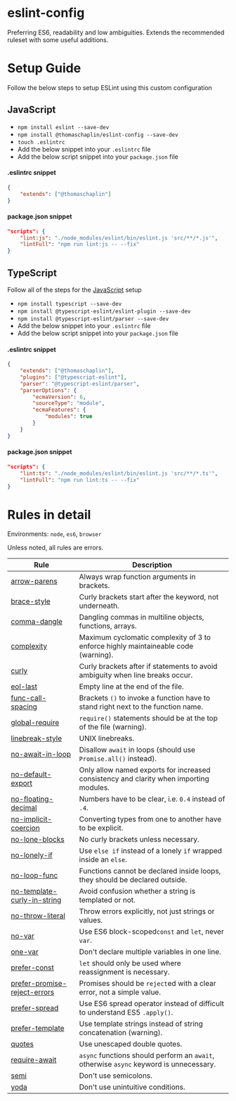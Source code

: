 # eslint-config

Preferring ES6, readability and low ambiguities. Extends the recommended ruleset with some useful additions.

# Setup Guide

Follow the below steps to setup ESLint using this custom configuration

## JavaScript

- `npm install eslint --save-dev`
- `npm install @thomaschaplin/eslint-config --save-dev`
- `touch .eslintrc`
- Add the below snippet into your `.eslintrc` file
- Add the below script snippet into your `package.json` file

#### .eslintrc snippet
```json
{
    "extends": ["@thomaschaplin"]
}
```

#### package.json snippet
```json
"scripts": {
    "lint:js": "./node_modules/eslint/bin/eslint.js 'src/**/*.js'",
    "lintFull": "npm run lint:js -- --fix"
}
```


## TypeScript

Follow all of the steps for the [JavaScript](#javascript) setup

- `npm install typescript --save-dev`
- `npm install @typescript-eslint/eslint-plugin --save-dev`
- `npm install @typescript-eslint/parser --save-dev`
- Add the below snippet into your `.eslintrc` file
- Add the below script snippet into your `package.json` file

#### .eslintrc snippet
```json
{
    "extends": ["@thomaschaplin"],
    "plugins": ["@typescript-eslint"],
    "parser": "@typescript-eslint/parser",
    "parserOptions": {
        "ecmaVersion": 6,
        "sourceType": "module",
        "ecmaFeatures": {
            "modules": true
        }
    }
}
```

#### package.json snippet
```json
"scripts": {
    "lint:ts": "./node_modules/eslint/bin/eslint.js 'src/**/*.ts'",
    "lintFull": "npm run lint:ts -- --fix"
}
```

# Rules in detail
Environments: `node`, `es6`, `browser`

Unless noted, all rules are errors.

| Rule                                                                                                               | Description                                                                            |
| ------------------------------------------------------------------------------------------------------------------ | -------------------------------------------------------------------------------------- |
| [arrow-parens](https://eslint.org/docs/rules/arrow-parens)                                                         | Always wrap function arguments in brackets.                                            |
| [brace-style](https://eslint.org/docs/rules/brace-style)                                                           | Curly brackets start after the keyword, not underneath.                                |
| [comma-dangle](https://eslint.org/docs/rules/comma-dangle)                                                         | Dangling commas in multiline objects, functions, arrays.                               |
| [complexity](https://eslint.org/docs/rules/complexity)                                                             | Maximum cyclomatic complexity of 3 to enforce highly maintaineable code (warning).     |
| [curly](https://eslint.org/docs/rules/curly)                                                                       | Curly brackets after if statements to avoid ambiguity when line breaks occur.          |
| [eol-last](https://eslint.org/docs/rules/eol-last)                                                                 | Empty line at the end of the file.                                                     |
| [func-call-spacing](https://eslint.org/docs/rules/func-call-spacing)                                               | Brackets `()` to invoke a function have to stand right next to the function name.      |
| [global-require](https://eslint.org/docs/rules/global-require)                                                     | `require()` statements should be at the top of the file (warning).                     |
| [linebreak-style](https://eslint.org/docs/rules/linebreak-style)                                                   | UNIX linebreaks.                                                                       |
| [no-await-in-loop](https://eslint.org/docs/rules/no-await-in-loop)                                                 | Disallow `await` in loops (should use `Promise.all()` instead).                        |
| [no-default-export](https://github.com/benmosher/eslint-plugin-import/blob/master/docs/rules/no-default-export.md) | Only allow named exports for increased consistency and clarity when importing modules. |
| [no-floating-decimal](https://eslint.org/docs/rules/no-floating-decimal)                                           | Numbers have to be clear, i.e. `0.4` instead of `.4`.                                  |
| [no-implicit-coercion](https://eslint.org/docs/rules/no-implicit-coercion)                                         | Converting types from one to another have to be explicit.                              |
| [no-lone-blocks](https://eslint.org/docs/rules/no-lone-blocks)                                                     | No curly brackets unless necessary.                                                    |
| [no-lonely-if](https://eslint.org/docs/rules/no-lonely-if)                                                         | Use `else if` instead of a lonely `if` wrapped inside an `else`.                       |
| [no-loop-func](https://eslint.org/docs/rules/no-loop-func)                                                         | Functions cannot be declared inside loops, they should be declared outside.            |
| [no-template-curly-in-string](https://eslint.org/docs/rules/no-template-curly-in-string)                           | Avoid confusion whether a string is templated or not.                                  |
| [no-throw-literal](https://eslint.org/docs/rules/no-throw-literal)                                                 | Throw errors explicitly, not just strings or values.                                   |
| [no-var](https://eslint.org/docs/rules/no-var)                                                                     | Use ES6 block-scoped`const` and `let`, never `var`.                                    |
| [one-var](https://eslint.org/docs/rules/one-var)                                                                   | Don't declare multiple variables in one line.                                          |
| [prefer-const](https://eslint.org/docs/rules/prefer-const)                                                         | `let` should only be used where reassignment is necessary.                             |
| [prefer-promise-reject-errors](https://eslint.org/docs/rules/prefer-promise-reject-errors)                         | Promises should be `reject`ed with a clear error, not a simple value.                  |
| [prefer-spread](https://eslint.org/docs/rules/prefer-spread)                                                       | Use ES6 spread operator instead of difficult to understand ES5 `.apply()`.             |
| [prefer-template](https://eslint.org/docs/rules/prefer-template)                                                   | Use template strings instead of string concatenation (warning).                        |
| [quotes](https://eslint.org/docs/rules/quotes)                                                                     | Use unescaped double quotes.                                                           |
| [require-await](https://eslint.org/docs/rules/require-await)                                                       | `async` functions should perform an `await`, otherwise `async` keyword is unnecessary. |
| [semi](https://eslint.org/docs/rules/semi)                                                                         | Don't use semicolons.                                                                  |
| [yoda](https://eslint.org/docs/rules/yoda)                                                                         | Don't use unintuitive conditions.                                                      |
